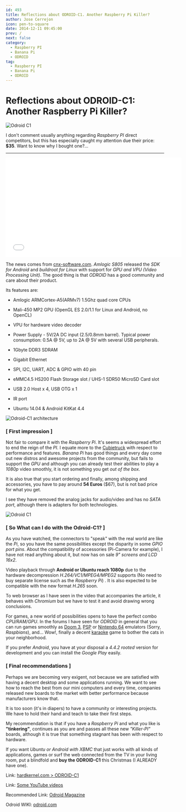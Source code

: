 ```yaml
---
id: 493
title: Reflections about ODROID-C1. Another Raspberry Pi Killer?
author: Jose Cerrejon
icon: pen-to-square
date: 2014-12-11 09:45:00
prev: /
next: false
category:
  - Raspberry PI
  - Banana Pi
  - ODROID
tag:
  - Raspberry PI
  - Banana Pi
  - ODROID
---
```


# Reflections about ODROID-C1: Another Raspberry Pi Killer?

![Odroid C1](/images/01_Odroid-C1.png)

I don't comment usually anything regarding *Raspberry PI* direct competitors, but this has especially caught my attention due their price: **$35**. Want to know why I bought one?...

- - -
<iframe width="560" height="315" src="//www.youtube.com/embed/L2ZRW-AagSQ" frameborder="0" allowfullscreen></iframe>

The news comes from [cnx-software.com](http://www.cnx-software.com/2014/12/10/hardkernel-odroid-c1-is-a-35-development-board-powered-by-amlogic-s805-quad-core-processor/). *Amlogic S805* released the *SDK for Android* and *buildroot for Linux* with support for *GPU and VPU (Video Processing Unit)*. The good thing is that *ODROID* has a good community and care about their product.

Its features are:

* Amlogic ARMCortex-A5(ARMv7) 1.5Ghz quad core CPUs 

* Mali-450 MP2 GPU (OpenGL ES 2.0/1.1 for Linux and Android, no OpenCL)

* VPU for hardware video decoder

* Power Supply - 5V/2A DC input (2.5/0.8mm barrel). Typical power consumption:  0.5A @ 5V, up to 2A @ 5V with several USB peripherals.

* 1Gbyte DDR3 SDRAM

* Gigabit Ethernet

* SPI, I2C, UART, ADC & GPIO with 40 pin

* eMMC4.5 HS200 Flash Storage slot / UHS-1 SDR50 MicroSD Card slot

* USB 2.0 Host x 4, USB OTG x 1

* IR port

* Ubuntu 14.04 & Android KitKat 4.4

![Odroid-C1 architecture](/images/2014/12/odriod-driagram.png "Odroid-C1 architecture")

### [ First impression ]

Not fair to compare it with the *Raspberry Pi*. It's seems a widespread effort to end the reign of the *PI*. I equate more to the [Cubietruck](http://www.cubietruck.com) with respect to performance and features. *Banana Pi* has good things and every day come out new distros and awesome projects from the community, but fails to support the *GPU* and although you can already test their abilities to play a *1080p* video smoothly, it is not something you get *out of the box*.

It is also true that you start ordering and finally, among shipping and accessories, you have to pay around **54 Euros** ($67), but is not bad price for what you get.

I see they have removed the analog jacks for audio/video and has no *SATA port*, although there is adapters for both technologies.

![Odroid C1](/images/2014/12/odroid-c1.png)

### [ So What can I do with the Odroid-C1? ]

As you have watched, the connectors to "speak" with the real world are like the *Pi*, so you have the same possibilities except the disparity in some *GPIO port pins*. About the compatibility of accessories (Pi-Camera for example), I have not read anything about it, but now has on sale *9" screens and LCD 16x2*.

Video playback through **Android or Ubuntu reach 1080p** due to the hardware decompression *H.264/VC1/MPEG4/MPEG2* supports (No need to buy separate license such as the *Raspberry Pi*) . It is also expected to be compatible with the new format *H.265* soon.

To web browser as I have seen in the video that accompanies the article, it behaves with *Chromium* but we have to test it and avoid drawing wrong conclusions.

For games, a new world of possibilities opens to have the perfect combo *CPU/RAM/GPU*. In the forums I have seen for *ODROID* in general that you can run games smoothly as [Doom 3](http://forum.odroid.com/viewtopic.php?f=91&t=5354), [PSP](https://www.youtube.com/watch?v=p8yGS2SHqpA) or [Nintendo 64](http://forum.odroid.com/viewtopic.php?f=91&t=5994) emulators (Sorry, *Raspbians*), and... Wow!, finally a decent [karaoke](http://forum.odroid.com/viewtopic.php?f=91&t=7081) game to bother the cats in your neighborhood.

If you prefer *Android*, you have at your disposal a *4.4.2 rooted* version for development and you can install the *Google Play* easily.

### [ Final recommendations ]

Perhaps we are becoming very exigent, not because we are satisfied with having a decent desktop and some applications running. We want to see how to reach the best from our mini computers and every time, companies released new boards to the market with better performance because manufacturers know that.

It is too soon (it's in diapers) to have a community or interesting projects. We have to hold their hand and teach to take their first steps.

My recommendation is that if you have a *Raspberry Pi* and what you like is **"tinkering"**, continues as you are and passes all these new  *"Killer-PI"* boards, although it is true that something stagnant has been with respect to hardware.

If you want *Ubuntu or Android with XBMC* that just works with all kinds of applications, games or surf the web connected from the TV in your living room, put a blindfold and **buy the ODROID-C1** this Christmas (I ALREADY have one).

Link: [hardkernel.com > ODROID-C1](http://www.hardkernel.com/main/products/prdt_info.php?g_code=G141578608433)

Link: [Some YouTube videos](https://www.youtube.com/results?search_query=ODROID-C1&search_sort=video_date_uploaded)

Recommended Link: [Odroid Magazine](http://magazine.odroid.com)

Odroid WIKI: [odroid.com](http://odroid.com/dokuwiki/doku.php?id=en:odroid-c1)